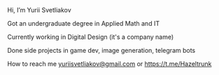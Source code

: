 Hi, I’m Yurii Svetliakov

Got an undergraduate degree in Applied Math and IT

Currently working in Digital Design (it's a company name)

Done side projects in game dev, image generation, telegram bots

How to reach me yuriisvetliakov@gmail.com or https://t.me/Hazeltrunk

<!---
1Zero11/1Zero11 is a ✨ special ✨ repository because its `README.md` (this file) appears on your GitHub profile.
You can click the Preview link to take a look at your changes.
--->

